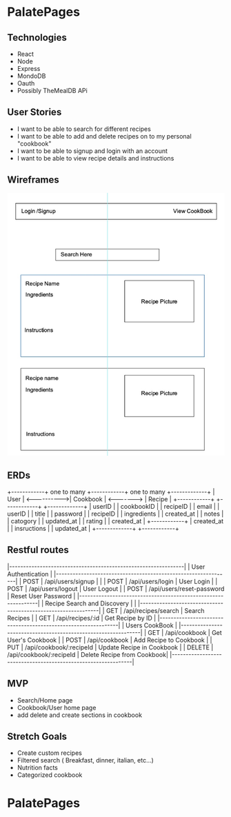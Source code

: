 # PalatePages

## Technologies
- React
- Node
- Express
- MondoDB
- Oauth
- Possibly TheMealDB APi

## User Stories
- I want to be able to search for different recipes
- I want to be able to add and delete recipes on to my personal "cookbook"
- I want to be able to signup and login with an account
- I want to be able to view recipe details and instructions


## Wireframes
<img src ="D9BBB4C5-6A8F-4A5F-A9C4-04A40DCD7C60.jpeg">

## ERDs

+------------+ one to many +------------+ one to many +-------------+
|   User     | <---------->|  Cookbook  | <------->   | Recipe      |
+------------+             +------------+             +-------------+
| userID     |             | cookbookID |             | recipeID    |
| email      |             | userID     |             | title       |
| password   |             | recipeID   |             | ingredients |
| created_at |             | notes      |             | catogory    |
| updated_at |             | rating     |             | created_at  |
+------------+             | created_at |             | insructions |
                           | updated_at |             +-------------+
                           +------------+


## Restful routes
|---------------------------------------------------------------|
| User Authentication                                           |
|---------------------------------------------------------------|
| POST | /api/users/signup         |                            |
| POST | /api/users/login          | User Login                 |
| POST | /api/users/logout         | User Logout                |
| POST | /api/users/reset-password | Reset User Password        |
|---------------------------------------------------------------|
| Recipe Search and Discovery      |                            |
|---------------------------------------------------------------|
| GET  | /api/recipes/search       | Search Recipes             |
| GET  | /api/recipes/:id          | Get Recipe by ID           |
|---------------------------------------------------------------|
| Users CookBook                                                |
|---------------------------------------------------------------|
| GET    | /api/cookbook           | Get User's Cookbook        |
| POST   | /api/cookbook           | Add Recipe to Cookbook     |
| PUT    | /api/cookbook/:recipeId | Update Recipe in Cookbook  |
| DELETE | /api/cookbook/:recipeId | Delete Recipe from Cookbook|
|---------------------------------------------------------------|

## MVP
- Search/Home page
- Cookbook/User home page
- add delete and create sections in cookbook

## Stretch Goals
- Create custom recipes
- Filtered search ( Breakfast, dinner, italian, etc...)
- Nutrition facts
- Categorized cookbook



# PalatePages
